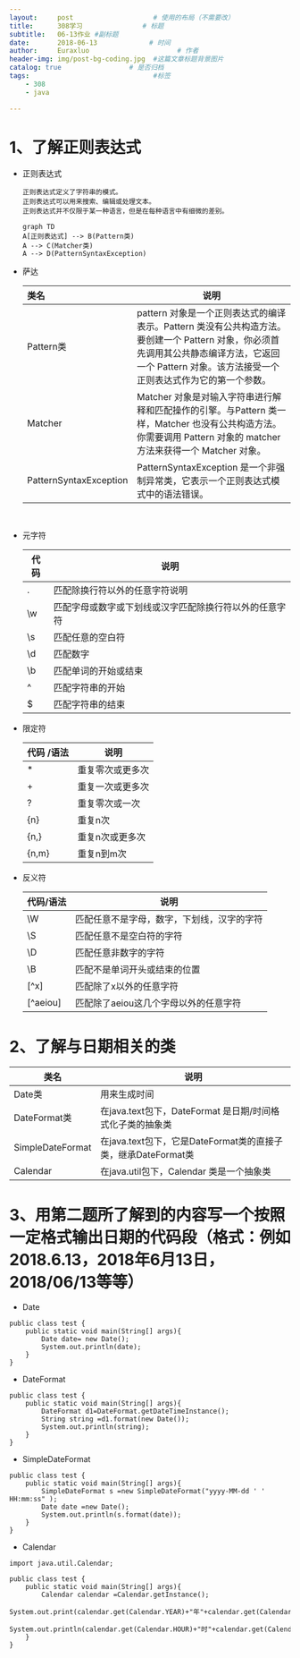 ```yaml
---
layout:     post                    # 使用的布局（不需要改）
title:      308学习               # 标题 
subtitle:   06-13作业 #副标题
date:       2018-06-13             # 时间
author:     Euraxluo                      # 作者
header-img: img/post-bg-coding.jpg  #这篇文章标题背景图片
catalog: true                 # 是否归档
tags:                               #标签
    - 308
    - java

---
```


# 1、了解正则表达式

- 正则表达式

  ```
  正则表达式定义了字符串的模式。
  正则表达式可以用来搜索、编辑或处理文本。
  正则表达式并不仅限于某一种语言，但是在每种语言中有细微的差别。
  ```

  ```mermaid
  graph TD
  A[正则表达式] --> B(Pattern类)
  A --> C(Matcher类)
  A --> D(PatternSyntaxException)
  ```

- 萨达

  | 类名                   | 说明                                                         |
  | :--------------------- | ------------------------------------------------------------ |
  | Pattern类              | pattern 对象是一个正则表达式的编译表示。Pattern 类没有公共构造方法。要创建一个 Pattern 对象，你必须首先调用其公共静态编译方法，它返回一个 Pattern 对象。该方法接受一个正则表达式作为它的第一个参数。 |
  | Matcher                | Matcher 对象是对输入字符串进行解释和匹配操作的引擎。与Pattern 类一样，Matcher 也没有公共构造方法。你需要调用 Pattern 对象的 matcher 方法来获得一个 Matcher 对象。 |
  | PatternSyntaxException | PatternSyntaxException 是一个非强制异常类，它表示一个正则表达式模式中的语法错误。 |

  ​

- 元字符

  | 代码 | 说明                                                   |
  | ---- | ------------------------------------------------------ |
  | .    | 匹配除换行符以外的任意字符说明                         |
  | \w   | 匹配字母或数字或下划线或汉字匹配除换行符以外的任意字符 |
  | \s   | 匹配任意的空白符                                       |
  | \d   | 匹配数字                                               |
  | \b   | 匹配单词的开始或结束                                   |
  | ^    | 匹配字符串的开始                                       |
  | $    | 匹配字符串的结束                                       |

- 限定符

  | 代码 /语法 | 说明             |
  | ---------- | ---------------- |
  | *          | 重复零次或更多次 |
  | +          | 重复一次或更多次 |
  | ?          | 重复零次或一次   |
  | {n}        | 重复n次          |
  | {n,}       | 重复n次或更多次  |
  | {n,m}      | 重复n到m次       |

- 反义符

  | 代码/语法 | 说明                                       |
  | --------- | ------------------------------------------ |
  | \W        | 匹配任意不是字母，数字，下划线，汉字的字符 |
  | \S        | 匹配任意不是空白符的字符                   |
  | \D        | 匹配任意非数字的字符                       |
  | \B        | 匹配不是单词开头或结束的位置               |
  | [^x]      | 匹配除了x以外的任意字符                    |
  | [^aeiou]  | 匹配除了aeiou这几个字母以外的任意字符      |




# 2、了解与日期相关的类

|       类名      |              说明                     |
| -------------- | --------------------------------- |
| Date类 | 用来生成时间 |
| DateFormat类 |在java.text包下，DateFormat 是日期/时间格式化子类的抽象类 |
| SimpleDateFormat | 在java.text包下，它是DateFormat类的直接子类，继承DateFormat类 |
| Calendar | 在java.util包下，Calendar 类是一个抽象类 |



# 3、用第二题所了解到的内容写一个按照一定格式输出日期的代码段（格式：例如2018.6.13，2018年6月13日，2018/06/13等等）

- Date

```
public class test {
	public static void main(String[] args){
		Date date= new Date();
		System.out.println(date);
	}
}
```

- DateFormat

```
public class test {
	public static void main(String[] args){
		DateFormat d1=DateFormat.getDateTimeInstance();
		String string =d1.format(new Date());
		System.out.println(string);
	}
}
```

- SimpleDateFormat

```
public class test {
	public static void main(String[] args){
		SimpleDateFormat s =new SimpleDateFormat("yyyy-MM-dd ' ' HH:mm:ss" );
		Date date =new Date();
		System.out.println(s.format(date));
	}
}
```

- Calendar

```
import java.util.Calendar;

public class test {
	public static void main(String[] args){
		Calendar calendar =Calendar.getInstance();
		System.out.print(calendar.get(Calendar.YEAR)+"年"+calendar.get(Calendar.MONTH)+"月"+calendar.get(Calendar.DAY_OF_MONTH)+"日");
		System.out.println(calendar.get(Calendar.HOUR)+"时"+calendar.get(Calendar.MINUTE)+"分");
	}
}
```

  
